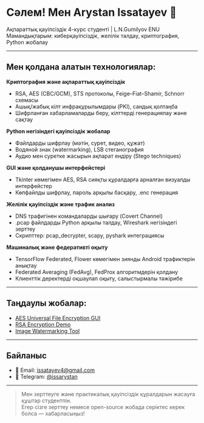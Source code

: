 # Сәлем! Мен Arystan Issatayev 👋

Ақпараттық қауіпсіздік 4-курс студенті | L.N.Gumilyov ENU  
Мамандықтарым: киберқауіпсіздік, желілік талдау, криптография, Python жобалау

---

## Мен қолдана алатын технологиялар:

**Криптография және ақпараттық қауіпсіздік**
- RSA, AES (CBC/GCM), STS протоколы, Feige–Fiat–Shamir, Schnorr схемасы
- Ашық/жабық кілт инфрақұрылымдары (PKI), сандық қолтаңба
- Шифрланған хабарламаларды беру, кілттерді генерациялау және сақтау

**Python негізіндегі қауіпсіздік жобалар**
- Файлдарды шифрлау (мәтін, сурет, видео, құжат)
- Водяной знак (watermarking), LSB стеганография
- Аудио мен суретке жасырын ақпарат ендіру (Stego techniques)

**GUI және қолданушы интерфейстері**
- Tkinter көмегімен AES, RSA сияқты құралдарға арналған визуалды интерфейстер
- Көпфайлды шифрлау, пароль арқылы басқару, .enc генерация

**Желілік қауіпсіздік және трафик анализ**
- DNS трафигінен командаларды шығару (Covert Channel)
- .pcap файлдарды Python арқылы талдау, Wireshark негізіндегі зерттеу
- Скрипттер: pcap_decrypter, scapy, pyshark интеграциясы

**Машиналық және федеративті оқыту**
- TensorFlow Federated, Flower көмегімен зиянды Android трафиктерін анықтау
- Federated Averaging (FedAvg), FedProx алгоритмдерін қолдану
- Клиенттік деректерді оқшаулап оқыту, салыстырмалы тәжірибе

---

## Таңдаулы жобалар:

- [AES Universal File Encryption GUI](https://github.com/issarystan/aes-universal-encryption-gui)
- [RSA Encryption Demo](https://github.com/issarystan/rsa-encryption-demo)
- [Image Watermarking Tool](https://github.com/issarystan/image-watermarking-tool) <!-- кейін қосуға болады -->

---

## Байланыс

- 📧 Email: issatayev4@gmail.com  
- 💬 Telegram: [@issarystan](https://t.me/issarystan)

---

> Мен зерттеуге және практикалық қауіпсіздік құралдарын жасауға құштар студентпін.  
> Егер сізге зерттеу немесе open-source жобада серіктес керек болса — хабарласыңыз!
